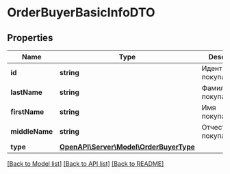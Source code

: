 # OrderBuyerBasicInfoDTO

## Properties
Name | Type | Description | Notes
------------ | ------------- | ------------- | -------------
**id** | **string** | Идентификатор покупателя. | [optional] 
**lastName** | **string** | Фамилия покупателя. | [optional] 
**firstName** | **string** | Имя покупателя. | [optional] 
**middleName** | **string** | Отчество покупателя. | [optional] 
**type** | [**OpenAPI\Server\Model\OrderBuyerType**](OrderBuyerType.md) |  | [optional] 

[[Back to Model list]](../README.md#documentation-for-models) [[Back to API list]](../README.md#documentation-for-api-endpoints) [[Back to README]](../README.md)


